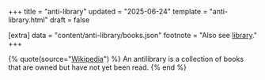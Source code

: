 +++
title = "anti-library"
updated = "2025-06-24"
template = "anti-library.html"
draft = false

[extra]
data = "content/anti-library/books.json"
footnote = "Also see [library](/library)."
+++

{% quote(source="[Wikipedia](https://en.wikipedia.org/wiki/Antilibrary)") %}
An antilibrary is a collection of books that are owned but have not yet been read.
{% end %}
